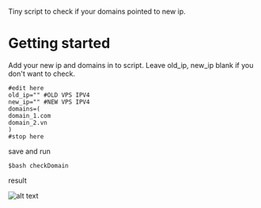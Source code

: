 Tiny script to check if your domains pointed to new ip.
# Getting started
Add your new ip and domains in to script.
Leave old_ip, new_ip blank if you don't want to check.
```
#edit here
old_ip="" #OLD VPS IPV4
new_ip="" #NEW VPS IPV4
domains=(
domain_1.com
domain_2.vn
)
#stop here
```
save and run

```
$bash checkDomain
```
result

![alt text](https://i.ibb.co/7z0xFng/Screenshot-from-2019-12-12-01-23-40.png)
